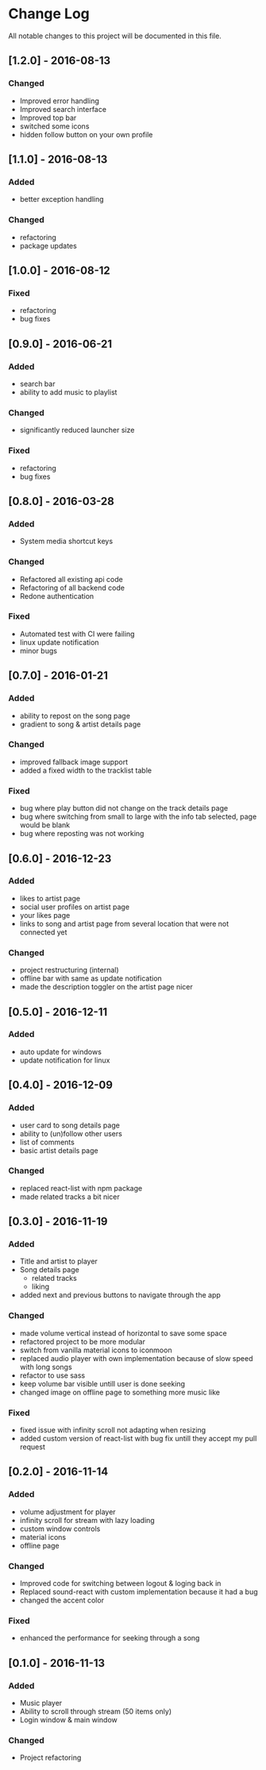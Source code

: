 # Change Log
All notable changes to this project will be documented in this file.

## [1.2.0] - 2016-08-13
### Changed
- Improved error handling
- Improved search interface
- Improved top bar
- switched some icons
- hidden follow button on your own profile

## [1.1.0] - 2016-08-13
### Added
- better exception handling

### Changed
- refactoring
- package updates

## [1.0.0] - 2016-08-12
### Fixed
- refactoring
- bug fixes

## [0.9.0] - 2016-06-21
### Added
- search bar
- ability to add music to playlist

### Changed
- significantly reduced launcher size

### Fixed
- refactoring
- bug fixes

## [0.8.0] - 2016-03-28
### Added
- System media shortcut keys

### Changed
- Refactored all existing api code
- Refactoring of all backend code
- Redone authentication

### Fixed
- Automated test with CI were failing
- linux update notification
- minor bugs

## [0.7.0] - 2016-01-21
### Added 
- ability to repost on the song page
- gradient to song & artist details page

### Changed
- improved fallback image support
- added a fixed width to the tracklist table

### Fixed
- bug where play button did not change on the track details page
- bug where switching from small to large with the info tab selected, page would be blank
- bug where reposting was not working

## [0.6.0] - 2016-12-23
### Added 
- likes to artist page
- social user profiles on artist page
- your likes page
- links to song and artist page from several location that were not connected yet

### Changed
- project restructuring (internal)
- offline bar with same as update notification
- made the description toggler on the artist page nicer

## [0.5.0] - 2016-12-11
### Added 
- auto update for windows
- update notification for linux

## [0.4.0] - 2016-12-09
### Added 
- user card to song details page
- ability to (un)follow other users
- list of comments
- basic artist details page

### Changed
- replaced react-list with npm package
- made related tracks a bit nicer

## [0.3.0] - 2016-11-19
### Added
- Title and artist to player
- Song details page
	- related tracks
	- liking
- added next and previous buttons to navigate through the app

### Changed
- made volume vertical instead of horizontal to save some space
- refactored project to be more modular
- switch from vanilla material icons to iconmoon
- replaced audio player with own implementation because of slow speed with long songs
- refactor to use sass
- keep volume bar visible untill user is done seeking
- changed image on offline page to something more music like

### Fixed
- fixed issue with infinity scroll not adapting when resizing
- added custom version of react-list with bug fix untill they accept my pull request

## [0.2.0] - 2016-11-14
### Added
- volume adjustment for player
- infinity scroll for stream with lazy loading
- custom window controls
- material icons
- offline page

### Changed
- Improved code for switching between logout & loging back in
- Replaced sound-react with custom implementation because it had a bug
- changed the accent color

### Fixed
- enhanced the performance for seeking through a song

## [0.1.0] - 2016-11-13
### Added
- Music player
- Ability to scroll through stream (50 items only)
- Login window & main window

### Changed
- Project refactoring
